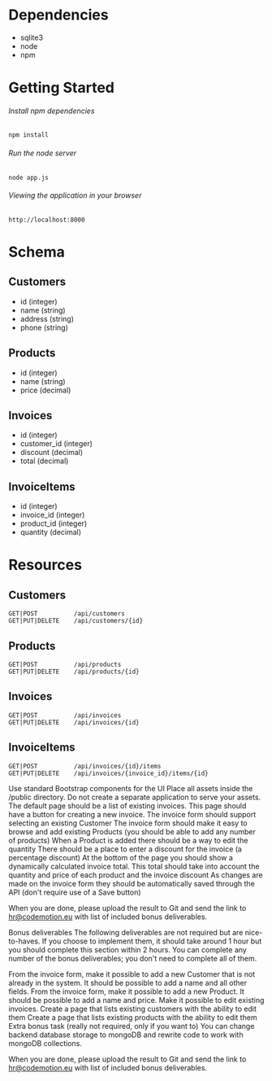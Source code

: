 # Dependencies

- sqlite3
- node
- npm

# Getting Started

###### Install npm dependencies
`npm install`

###### Run the node server
`node app.js`

###### Viewing the application in your browser
`http://localhost:8000`

# Schema

## Customers

- id (integer)
- name (string)
- address (string)
- phone (string)


## Products

- id (integer)
- name (string)
- price (decimal)

## Invoices

- id (integer)
- customer_id (integer)
- discount (decimal)
- total (decimal)

## InvoiceItems

- id (integer)
- invoice_id (integer)
- product_id (integer)
- quantity (decimal)


# Resources

## Customers
```
GET|POST          /api/customers
GET|PUT|DELETE    /api/customers/{id}
```

## Products
```
GET|POST          /api/products
GET|PUT|DELETE    /api/products/{id}
```
## Invoices
```
GET|POST          /api/invoices
GET|PUT|DELETE    /api/invoices/{id}
```

## InvoiceItems
```
GET|POST          /api/invoices/{id}/items
GET|PUT|DELETE    /api/invoices/{invoice_id}/items/{id}
```


Use standard Bootstrap components for the UI
Place all assets inside the /public directory. Do not create a separate application to serve your assets.
The default page should be a list of existing invoices. This page should have a button for creating a new invoice.
The invoice form should support selecting an existing Customer
The invoice form should make it easy to browse and add existing Products (you should be able to add any number of products)
When a Product is added there should be a way to edit the quantity
There should be a place to enter a discount for the invoice (a percentage discount)
At the bottom of the page you should show a dynamically calculated invoice total. This total should take into account the quantity and price of each product and the invoice discount
As changes are made on the invoice form they should be automatically saved through the API (don't require use of a Save button)

When you are done, please upload the result to Git and send the link to hr@codemotion.eu with list of included bonus deliverables.

Bonus deliverables
The following deliverables are not required but are nice-to-haves. If you choose to implement them, it should take around 1 hour but you should complete this section within 2 hours. You can complete any number of the bonus deliverables; you don't need to complete all of them.

From the invoice form, make it possible to add a new Customer that is not already in the system. It should be possible to add a name and all other fields.
From the invoice form, make it possible to add a new Product. It should be possible to add a name and price.
Make it possible to edit existing invoices.
Create a page that lists existing customers with the ability to edit them
Create a page that lists existing products with the ability to edit them
Extra bonus task (really not required, only if you want to)
You can change backend database storage to mongoDB and rewrite code to work with mongoDB collections.


When you are done, please upload the result to Git and send the link to hr@codemotion.eu with list of included bonus deliverables.

